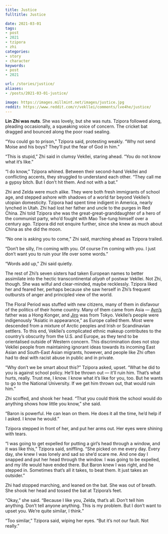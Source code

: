 ```yaml
---
title: Justice
fulltitle: Justice

date: 2021-03-01
tags:
- post
- 2021
- tzipora
- zhi
categories:
- story
- character
keywords:
- post
- 2021

url: /stories/justice/
aliases:
- /posts/2021-03-01-justice/

image: https://images.millmint.net/images/justice.jpg
reddit: https://www.reddit.com/r/vekllei/comments/lve4he/justice/
---
```


**Lin Zhi was nuts**. She was lovely, but she was nuts. Tzipora followed along, pleading occasionally, a squeaking voice of concern. The cricket bat dragged and bounced along the poor road sealing.

“You could go to prison,” Tzipora said, protesting weakly. “Why not send Moise and his boys? They’ll put the fear of God in him.”

“This is stupid,” Zhi said in clumsy Vekllei, staring ahead. “You do not know what it’s like.”

“I do know,” Tzipora whined. Between their second-hand Vekllei and conflicting accents, they struggled to understand each other. “They call me a gypsy bitch. But I don’t hit them. And not with a bat.”

Zhi and Zelda were much alike. They were both fresh immigrants of school age, and stepped ashore with shadows of a world far beyond Vekllei’s utopian domesticity. Tzipora had spent time indigent in America, nearly lynched in Utah. Zhi had lost her father and uncle to the purges in Red China. Zhi told Tzipora she was the great-great-granddaughter of a hero of the communist party, who’d fought with Mao Tse-tung himself over a century ago. Tzipora did not enquire further, since she knew as much about China as she did the moon.

“No one is asking you to come,” Zhi said, marching ahead as Tzipora trailed.

“Don’t be silly, I’m coming with you. Of course I’m coming with you. I just don’t want you to ruin your life over some words.”

“Words add up,” Zhi said quietly.

The rest of Zhi’s seven sisters had taken European names to better assimilate into the hectic transcontinental *aliyah* of postwar Vekllei. Not Zhi, though. She was wilful and clear-minded, maybe recklessly. Tzipora liked her and feared her, perhaps because she saw herself in Zhi’s frequent outbursts of anger and principled view of the world.

The Floral Period was stuffed with new citizens, many of them in disfavour of the politics of their home country. Many of them came from Asia — [Ayn’s](https://millmint.net/posts/2020-06-12-ayn/) father was a Hong Konger, and [Jiro](https://millmint.net/posts/2020-04-20-spectre/) was from Tokyo. Vekllei’s people were indigenously “Asiatic in appearance,” as Europe called them. Most were descended from a mixture of Arctic peoples and Irish or Scandinavian settlers. To this end, Vekllei’s complicated ethnic makeup contributes to the country’s obscurity from the U.S. and Europe, as they tend to be orientalised outside of Western concern. This discrimination does not stop Vekllei people from maintaining ignorant ideas towards its incoming East Asian and South-East Asian migrants, however, and people like Zhi often had to deal with racist abuse in public and in private.

“Why don’t we be smart about this?” Tzipora asked, upset. “What he did to you is against school policy. He’ll be thrown out — it’ll ruin him. That’s what hurts, really. Trust me, I know. I know what it’s like for you, too. But he wants to go to the National University. If we get him thrown out, that would ruin him.”

Zhi scoffed, and shook her head. “That you could think the school would do anything shows how little you know,” she said.

“Baron is powerful. He can lean on them. He does it all the time, he’d help if I asked. I know he would.”

Tzipora stepped in front of her, and put her arms out. Her eyes were shining with tears.

“I was going to get expelled for putting a girl’s head through a window, and it was like this,” Tzipora said, sniffling. “She picked on me every day. Every day, she knew I was lonely and sad so she’d scare me. And one day I snapped and put her head through the window. I was going to be expelled, and my life would have ended there. But Baron knew I was right, and he stepped in. Sometimes that’s all it takes, to beat them. It just takes an outsider.”

Zhi had stopped marching, and leaned on the bat. She was out of breath. She shook her head and tossed the bat at Tzipora’s feet.

“Okay,” she said. “Because I like you, Zelda, that’s all. Don’t tell him anything. Don’t tell anyone anything. This is my problem. But I don’t want to upset you. We’re quite similar, I think.”

“Too similar,” Tzipora said, wiping her eyes. “But it’s not our fault. Not really.”
